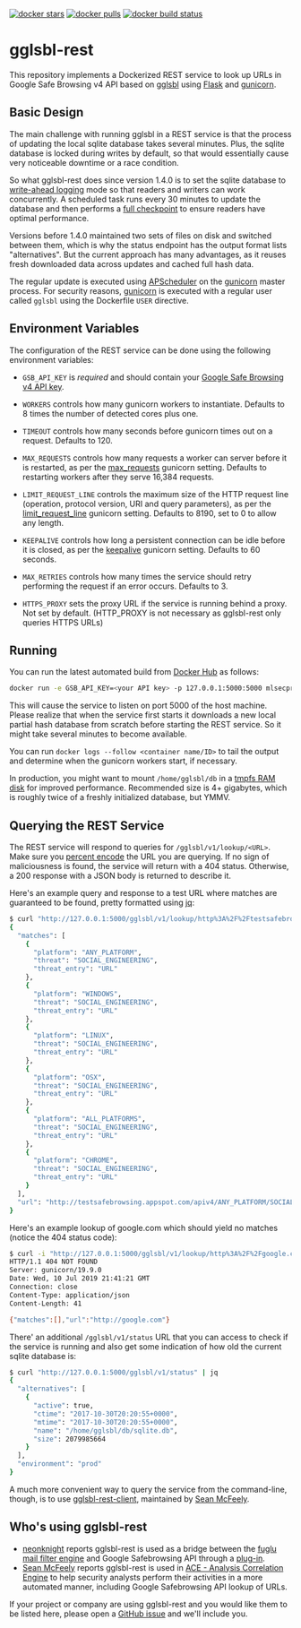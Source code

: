 [![docker stars](https://img.shields.io/docker/stars/mlsecproject/gglsbl-rest.svg)](https://hub.docker.com/r/mlsecproject/gglsbl-rest/) [![docker pulls](https://img.shields.io/docker/pulls/mlsecproject/gglsbl-rest.svg)](https://hub.docker.com/r/mlsecproject/gglsbl-rest/) [![docker build status](https://img.shields.io/docker/build/mlsecproject/gglsbl-rest.svg)](https://hub.docker.com/r/mlsecproject/gglsbl-rest/) [![<CircleCI>](https://circleci.com/gh/mlsecproject/gglsbl-rest.svg?style=svg)](https://app.circleci.com/pipelines/github/mlsecproject/gglsbl-rest)

# gglsbl-rest

This repository implements a Dockerized REST service to look up URLs in Google Safe Browsing v4 API based on [gglsbl](https://github.com/afilipovich/gglsbl) using [Flask](https://pypi.python.org/pypi/Flask) and [gunicorn](https://pypi.python.org/pypi/gunicorn).

## Basic Design

The main challenge with running gglsbl in a REST service is that the process of updating the local sqlite database takes several minutes. Plus, the sqlite database is locked during writes by default, so that would essentially cause very noticeable downtime or a race condition.

So what gglsbl-rest does since version 1.4.0 is to set the sqlite database to [write-ahead logging](https://sqlite.org/wal.html) mode so that readers and writers can work concurrently. A scheduled task runs every 30 minutes to update the database and then performs a [full checkpoint](https://sqlite.org/pragma.html#pragma_wal_checkpoint) to ensure readers have optimal performance.

Versions before 1.4.0 maintained two sets of files on disk and switched between them, which is why the status endpoint has the output format lists "alternatives". But the current approach has many advantages, as it reuses fresh downloaded data across updates and cached full hash data.

The regular update is executed using [APScheduler](https://pypi.org/project/APScheduler/) on the [gunicorn](https://pypi.python.org/pypi/gunicorn) master process. For security reasons, [gunicorn](https://pypi.python.org/pypi/gunicorn) is executed with a regular user called `gglsbl` using the Dockerfile `USER` directive.

## Environment Variables

The configuration of the REST service can be done using the following environment variables:

* `GSB_API_KEY` is *required* and should contain your [Google Safe Browsing v4 API key](https://developers.google.com/safe-browsing/v4/get-started).

* `WORKERS` controls how many gunicorn workers to instantiate. Defaults to 8 times the number of detected cores plus one.

* `TIMEOUT` controls how many seconds before gunicorn times out on a request. Defaults to 120.

* `MAX_REQUESTS` controls how many requests a worker can server before it is restarted, as per the [max_requests](http://docs.gunicorn.org/en/stable/settings.html#max-requests) gunicorn setting. Defaults to restarting workers after they serve 16,384 requests.

* `LIMIT_REQUEST_LINE` controls the maximum size of the HTTP request line (operation, protocol version, URI and query parameters), as per the [limit_request_line](http://docs.gunicorn.org/en/stable/settings.html#limit-request-line) gunicorn setting. Defaults to 8190, set to 0 to allow any length.

* `KEEPALIVE` controls how long a persistent connection can be idle before it is closed, as per the [keepalive](http://docs.gunicorn.org/en/stable/settings.html#keepalive) gunicorn setting. Defaults to 60 seconds.

* `MAX_RETRIES` controls how many times the service should retry performing the request if an error occurs. Defaults to 3.

* `HTTPS_PROXY` sets the proxy URL if the service is running behind a proxy. Not set by default. (HTTP_PROXY is not necessary as gglsbl-rest only queries HTTPS URLs)

## Running

You can run the latest automated build from [Docker Hub](https://hub.docker.com/r/mlsecproject/gglsbl-rest/) as follows:
```bash
docker run -e GSB_API_KEY=<your API key> -p 127.0.0.1:5000:5000 mlsecproject/gglsbl-rest 
```

This will cause the service to listen on port 5000 of the host machine. Please realize that when the service first starts it downloads a new local partial hash database from scratch before starting the REST service. So it might take several minutes to become available. 

You can run `docker logs --follow <container name/ID>` to tail the output and determine when the gunicorn workers start, if necessary.

In production, you might want to mount `/home/gglsbl/db` in a [tmpfs RAM disk](https://docs.docker.com/engine/admin/volumes/tmpfs/) for improved performance. Recommended size is 4+ gigabytes, which is roughly twice of a freshly initialized database, but YMMV.

## Querying the REST Service

The REST service will respond to queries for `/gglsbl/v1/lookup/<URL>`. Make sure you [percent encode](https://en.wikipedia.org/wiki/Percent-encoding) the URL you are querying. If no sign of maliciousness is found, the service will return with a 404 status. Otherwise, a 200 response with a JSON body is returned to describe it.

Here's an example query and response to a test URL where matches are guaranteed to be found, pretty formatted using [jq](https://stedolan.github.io/jq/):
```bash
$ curl "http://127.0.0.1:5000/gglsbl/v1/lookup/http%3A%2F%2Ftestsafebrowsing.appspot.com%2Fapiv4%2FANY_PLATFORM%2FSOCIAL_ENGINEERING%2FURL%2F" | jq
{
  "matches": [
    {
      "platform": "ANY_PLATFORM",
      "threat": "SOCIAL_ENGINEERING",
      "threat_entry": "URL"
    },
    {
      "platform": "WINDOWS",
      "threat": "SOCIAL_ENGINEERING",
      "threat_entry": "URL"
    },
    {
      "platform": "LINUX",
      "threat": "SOCIAL_ENGINEERING",
      "threat_entry": "URL"
    },
    {
      "platform": "OSX",
      "threat": "SOCIAL_ENGINEERING",
      "threat_entry": "URL"
    },
    {
      "platform": "ALL_PLATFORMS",
      "threat": "SOCIAL_ENGINEERING",
      "threat_entry": "URL"
    },
    {
      "platform": "CHROME",
      "threat": "SOCIAL_ENGINEERING",
      "threat_entry": "URL"
    }
  ],
  "url": "http://testsafebrowsing.appspot.com/apiv4/ANY_PLATFORM/SOCIAL_ENGINEERING/URL/"
}
```

Here's an example lookup of google.com which should yield no matches (notice the 404 status code):
```bash
$ curl -i "http://127.0.0.1:5000/gglsbl/v1/lookup/http%3A%2F%2Fgoogle.com"
HTTP/1.1 404 NOT FOUND
Server: gunicorn/19.9.0
Date: Wed, 10 Jul 2019 21:41:21 GMT
Connection: close
Content-Type: application/json
Content-Length: 41

{"matches":[],"url":"http://google.com"}
```

There' an additional `/gglsbl/v1/status` URL that you can access to check if the service is running and also get some indication of how old the current sqlite database is:
```bash
$ curl "http://127.0.0.1:5000/gglsbl/v1/status" | jq
{
  "alternatives": [
    {
      "active": true,
      "ctime": "2017-10-30T20:20:55+0000", 
      "mtime": "2017-10-30T20:20:55+0000", 
      "name": "/home/gglsbl/db/sqlite.db", 
      "size": 2079985664
    }
  ], 
  "environment": "prod"
}
```

A much more convenient way to query the service from the command-line, though, is to use [gglsbl-rest-client](https://github.com/seanmcfeely/gglsbl-rest-client), maintained by [Sean McFeely](https://github.com/seanmcfeely).


## Who's using gglsbl-rest

* [neonknight](https://github.com/neonknight) reports gglsbl-rest is used as a bridge between the [fuglu mail filter engine](https://gitlab.com/fumail/fuglu) and Google Safebrowsing API through a [plug-in](https://gitlab.com/fumail/fuglu-extra-plugins/blob/master/safebrowsing/gglsbl.py).
* [Sean McFeely](https://github.com/seanmcfeely) reports gglsbl-rest is used in [ACE - Analysis Correlation Engine](https://github.com/ace-ecosystem/ACE) to help security analysts perform their activities in a more automated manner, including Google Safebrowsing API lookup of URLs.

If your project or company are using gglsbl-rest and you would like them to be listed here, please open a [GitHub issue](https://github.com/mlsecproject/gglsbl-rest/issues) and we'll include you.
